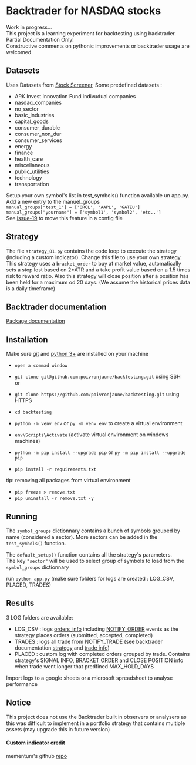 # Backtrader for NASDAQ stocks

Work in progress...  
This project is a learning experiment for backtesting using backtrader.  
Partial Documentation Only!  
Constructive comments on pythonic improvements or backtrader usage are welcomed.
   
## Datasets
Uses Datasets from [Stock Screener](https://github.com/poivronjaune/stock_screener/tree/main/DATASETS), Some predefined datasets :
- ARK Invest Innovation Fund indivudual companies
- nasdaq_companies 
- no_sector        
- basic_industries 
- capital_goods    
- consumer_durable 
- consumer_non_dur 
- consumer_services
- energy           
- finance          
- health_care      
- miscellaneous    
- public_utilities 
- technology       
- transportation   
  
Setup your own symbol's list in test_symbols() function available un app.py.
Add a new entry to the manuel_groups  
  ``manual_groups["test_1"] = ['ORCL', 'AAPL', 'GATEU']``
  ``manual_groups["yourname"] = ['symbol1', 'symbol2', 'etc..']``  
  See [issue-19](https://github.com/poivronjaune/backtesting/issues/19) to move this feature in a config file  



## Strategy
The file ``strategy_01.py`` contains the code loop to execute the strategy (including a custom indicator). Change this file to use your own strategy.  
This strategy uses a ``bracket_order`` to buy at market value, automatically sets a stop lost based on 2*ATR and a take profit value based on a 1.5 times risk to reward ratio. Also this strategy will close position after a position has been held for a maximum od 20 days. (We assume the historical prices data is a daily timeframe)  

## Backtrader documentation
[Package documentation](https://www.backtrader.com/docu/)


## Installation  
Make sure [git](https://gitforwindows.org/) and [python 3+](https://www.python.org/downloads/) are installed on your machine  
- ``open a commad window``
- ``git clone git@github.com:poivronjaune/backtesting.git`` using SSH  
or  
- ``git clone https://github.com/poivronjaune/backtesting.git`` using HTTPS  
  
- ``cd backtesting``  
- ``python -m venv env``  or ``py -m venv env`` to create a virtual environment  
- ``env\Scripts\Activate`` (activate virtual environment on windows machines)  
- ``python -m pip install --upgrade pip`` or ``py -m pip install --upgrade pip``  
- ``pip install -r requirements.txt``  
  
tip: removing all packages from virtual environment  
- ``pip freeze > remove.txt``  
- ``pip uninstall -r remove.txt -y``  
  
  
## Running
The ``symbol_groups`` dictionnary contains a bunch of symbols grouped by name (considered a sector). More sectors can be added in the ``test_symbols()`` function.  

The ``default_setup()`` function contains all the strategy's parameters.  
The key ``"sector"`` will be used to select group of symbols to load from the ``symbol_groups`` dictionnary
  
run ``python app.py`` (make sure folders for logs are created : LOG_CSV, PLACED, TRADES)

## Results
3 LOG folders are available:
- LOG_CSV : logs [orders_info](https://www.backtrader.com/docu/order/) including [NOTIFY_ORDER](https://www.backtrader.com/docu/strategy/) events as the strategy places orders (submitted, accepted, completed)
- TRADES : logs all trade from NOTIFY_TRADE (see backtrader documentation [strategy](https://www.backtrader.com/docu/strategy/) and [trade info](https://www.backtrader.com/docu/trade/))
- PLACED : custom log with completed orders grouped by trade. Contains strategy's SIGNAL INFO, [BRACKET ORDER](https://www.backtrader.com/docu/order-creation-execution/bracket/bracket/) and CLOSE POSITION info when trade went longer that predfined MAX_HOLD_DAYS

Import logs to a google sheets or a microsoft spreadsheet to analyse performance  
  
## Notice
This project does not use the Backtrader built in observers or analysers as this was difficult to implement in a portfolio strategy that contains multiple assets (may upgrade this in future version)  

#### Custom indicator credit  
mementum's github [repo](https://github.com/mementum/backtrader/pull/374/files)
